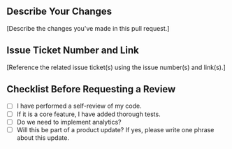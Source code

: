 ## Describe Your Changes

[Describe the changes you've made in this pull request.]

## Issue Ticket Number and Link

[Reference the related issue ticket(s) using the issue number(s) and link(s).]

## Checklist Before Requesting a Review

- [ ] I have performed a self-review of my code.
- [ ] If it is a core feature, I have added thorough tests.
- [ ] Do we need to implement analytics?
- [ ] Will this be part of a product update? If yes, please write one phrase about this update.
